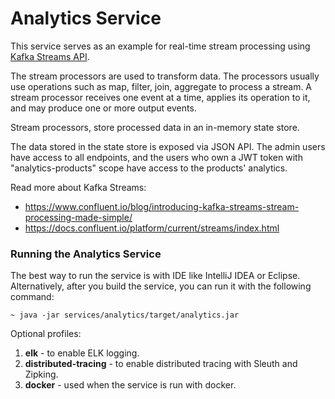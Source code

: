 Analytics Service
===

This service serves as an example for real-time stream processing using [Kafka Streams API](https://docs.confluent.io/platform/current/streams/index.html).

The stream processors are used to transform data. The processors usually use operations such as map, filter, join, 
aggregate to process a stream. A stream processor receives one event at a time, applies its operation to it, and may
produce one or more output events.

Stream processors, store processed data in an in-memory state store.

The data stored in the state store is exposed via JSON API. The admin users have access to all endpoints, and the users
who own a JWT token with "analytics-products" scope have access to the products' analytics.

Read more about Kafka Streams:
- https://www.confluent.io/blog/introducing-kafka-streams-stream-processing-made-simple/
- https://docs.confluent.io/platform/current/streams/index.html

### Running the Analytics Service
The best way to run the service is with IDE like IntelliJ IDEA or Eclipse. Alternatively, after you build the service,
you can run it with the following command:

    ~ java -jar services/analytics/target/analytics.jar

Optional profiles:
1. **elk** - to enable ELK logging.
2. **distributed-tracing** - to enable distributed tracing with Sleuth and Zipking.
3. **docker** - used when the service is run with docker.
